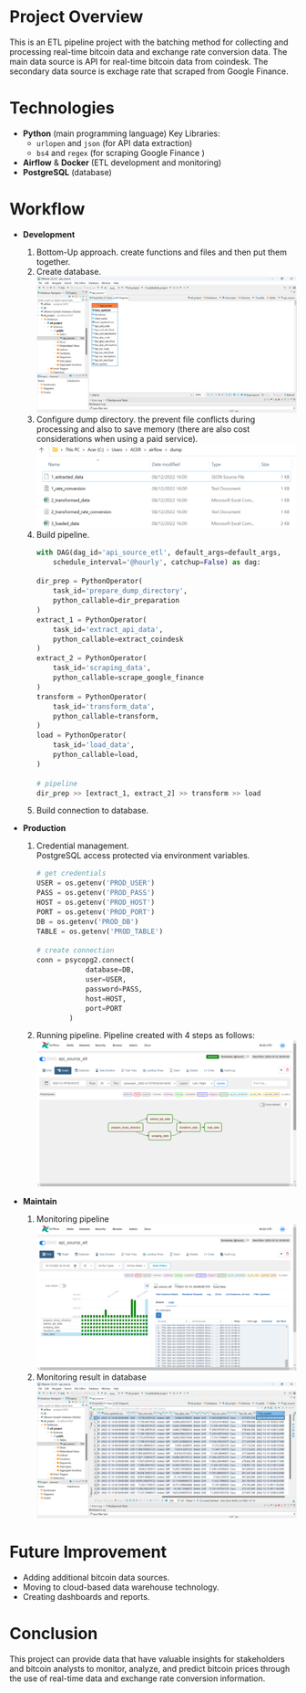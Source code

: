 # Project Overview

This is an ETL pipeline project with the batching method for collecting and processing real-time bitcoin data and exchange rate conversion data. The main data source is API for real-time bitcoin data from coindesk. The secondary data source is exchage rate that scraped from Google Finance.

# Technologies

* **Python** (main programming language)
  Key Libraries: 
  * `urlopen` and `json` (for API data extraction)
  * `bs4` and `regex` (for scraping Google Finance )
* **Airflow** & **Docker** (ETL development and monitoring)
* **PostgreSQL** (database)

# Workflow
* **Development**
	1. Bottom-Up approach.
    create functions and files and then put them together.
	2. Create database.
    ![Database Architecture in PostgreSQL](img\table_postgres.png)  
	3. Configure dump directory.
    the prevent file conflicts during processing and also to save memory (there are also cost considerations when using a paid service).
    ![Dump Directory](img\dump_dir.png)
  4. Build pipeline.
      ```python
      with DAG(dag_id='api_source_etl', default_args=default_args,
          schedule_interval='@hourly', catchup=False) as dag:

      dir_prep = PythonOperator(
          task_id='prepare_dump_directory',
          python_callable=dir_preparation
      )
      extract_1 = PythonOperator(
          task_id='extract_api_data',
          python_callable=extract_coindesk
      )
      extract_2 = PythonOperator(
          task_id='scraping_data',
          python_callable=scrape_google_finance
      )
      transform = PythonOperator(
          task_id='transform_data',
          python_callable=transform,
      )
      load = PythonOperator(
          task_id='load_data',
          python_callable=load,
      )
      
      # pipeline
      dir_prep >> [extract_1, extract_2] >> transform >> load
      ```
	5. Build connection to database.

* **Production**
	1. Credential management.  
    PostgreSQL access protected via environment variables.
        ```python
        # get credentials
        USER = os.getenv('PROD_USER') 
        PASS = os.getenv('PROD_PASS') 
        HOST = os.getenv('PROD_HOST') 
        PORT = os.getenv('PROD_PORT') 
        DB = os.getenv('PROD_DB') 
        TABLE = os.getenv('PROD_TABLE') 

        # create connection
        conn = psycopg2.connect(
                    database=DB, 
                    user=USER, 
                    password=PASS, 
                    host=HOST, 
                    port=PORT
                )
        ```
	2. Running pipeline.
    Pipeline created with 4 steps as follows:    
    ![Pipeline Graph](img\pipeline_graph.png)
* **Maintain**
	1. Monitoring pipeline
    ![Monitoring Pipeline in Airflow](img\airflow.png)
	2. Monitoring result in database
    ![Loaded Data in PostgreSQL](img\loaded_data_result.png)

# Future Improvement

* Adding additional bitcoin data sources.
* Moving to cloud-based data warehouse technology.
* Creating dashboards and reports.

# Conclusion

This project can provide data that have valuable insights for stakeholders and bitcoin analysts to monitor, analyze, and predict bitcoin prices through the use of real-time data and exchange rate conversion information.